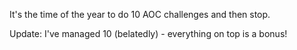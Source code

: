 It's the time of the year to do 10 AOC challenges and then stop.

Update: I've managed 10 (belatedly) - everything on top is a bonus!
